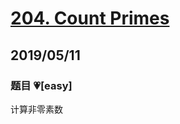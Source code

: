 # [204. Count Primes](https://leetcode.com/problems/count-primes/)

## 2019/05/11

### 题目 💗[easy]

计算非零素数

